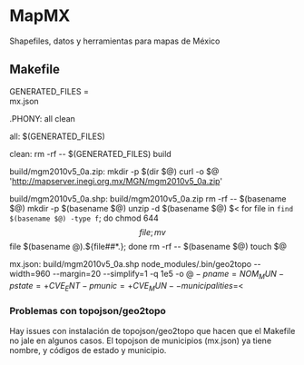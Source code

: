 # MapMX
Shapefiles, datos y herramientas para mapas de México

## Makefile
GENERATED_FILES = \
	mx.json

.PHONY: all clean

all: $(GENERATED_FILES)

clean:
	rm -rf -- $(GENERATED_FILES) build

build/mgm2010v5_0a.zip:
	mkdir -p $(dir $@)
	curl -o $@ 'http://mapserver.inegi.org.mx/MGN/mgm2010v5_0a.zip'

build/mgm2010v5_0a.shp: build/mgm2010v5_0a.zip
	rm -rf -- $(basename $@)
	mkdir -p $(basename $@)
	unzip -d $(basename $@) $<
	for file in `find $(basename $@) -type f`; do chmod 644 $$file; mv $$file $(basename $@).$${file##*.}; done
	rm -rf -- $(basename $@)
	touch $@

mx.json: build/mgm2010v5_0a.shp
	node_modules/.bin/geo2topo --width=960 --margin=20 --simplify=1 -q 1e5 -o $@ -p name=NOM_MUN -p state=+CVE_ENT -p munic=+CVE_MUN -- municipalities=$<

### Problemas con topojson/geo2topo
Hay issues con instalación de topojson/geo2topo que hacen que el Makefile no jale en algunos casos. 
El topojson de municipios (mx.json) ya tiene nombre, y códigos de estado y municipio.
